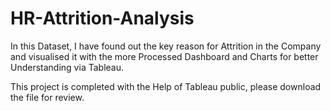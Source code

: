 # HR-Attrition-Analysis

In this Dataset, I have found out the key reason for Attrition in the Company and visualised it with the more Processed Dashboard and Charts for better Understanding via Tableau.

This project is completed with the Help of Tableau public, please download the file for review.
